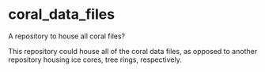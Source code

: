 # coral_data_files
A repository to house all coral files?

This repository could house all of the coral data files, as opposed to another repository housing ice cores, tree rings, respectively.